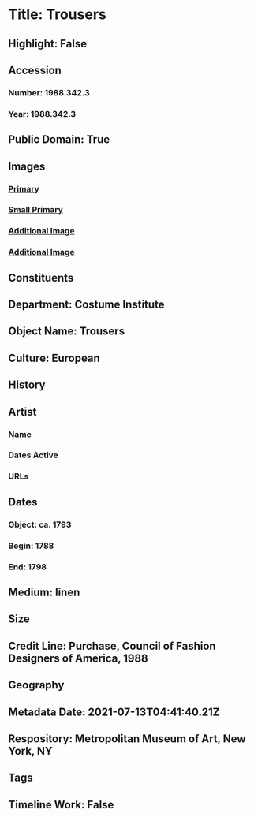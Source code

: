 # Title: Trousers
## Highlight: False
## Accession
### Number: 1988.342.3
### Year: 1988.342.3
## Public Domain: True
## Images
### [Primary](https://images.metmuseum.org/CRDImages/ci/original/1988.342.3_F.jpg)
### [Small Primary](https://images.metmuseum.org/CRDImages/ci/web-large/1988.342.3_F.jpg)
### [Additional Image](https://images.metmuseum.org/CRDImages/ci/original/1988.342.3_B.jpg)
### [Additional Image](https://images.metmuseum.org/CRDImages/ci/original/1988.342.3_d.jpg)
## Constituents
## Department: Costume Institute
## Object Name: Trousers
## Culture: European
## History
## Artist
### Name
### Dates Active
### URLs
## Dates
### Object: ca. 1793
### Begin: 1788
### End: 1798
## Medium: linen
## Size
## Credit Line: Purchase, Council of Fashion Designers of America, 1988
## Geography
## Metadata Date: 2021-07-13T04:41:40.21Z
## Respository: Metropolitan Museum of Art, New York, NY
## Tags
## Timeline Work: False